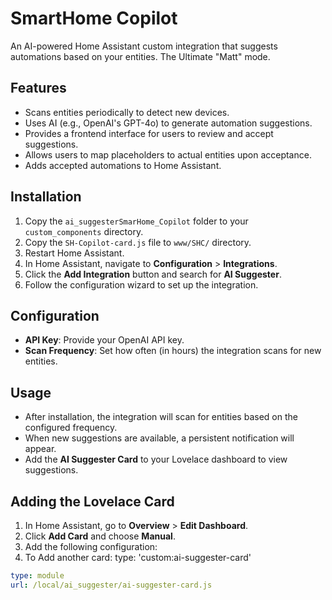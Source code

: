 # SmartHome Copilot

An AI-powered Home Assistant custom integration that suggests automations based on your entities. The Ultimate "Matt" mode.

## Features

- Scans entities periodically to detect new devices.
- Uses AI (e.g., OpenAI's GPT-4o) to generate automation suggestions.
- Provides a frontend interface for users to review and accept suggestions.
- Allows users to map placeholders to actual entities upon acceptance.
- Adds accepted automations to Home Assistant.

## Installation

1. Copy the `ai_suggesterSmarHome_Copilot` folder to your `custom_components` directory.
2. Copy the `SH-Copilot-card.js` file to `www/SHC/` directory.
3. Restart Home Assistant.
4. In Home Assistant, navigate to **Configuration** > **Integrations**.
5. Click the **Add Integration** button and search for **AI Suggester**.
6. Follow the configuration wizard to set up the integration.

## Configuration

- **API Key**: Provide your OpenAI API key.
- **Scan Frequency**: Set how often (in hours) the integration scans for new entities.

## Usage

- After installation, the integration will scan for entities based on the configured frequency.
- When new suggestions are available, a persistent notification will appear.
- Add the **AI Suggester Card** to your Lovelace dashboard to view suggestions.

## Adding the Lovelace Card

1. In Home Assistant, go to **Overview** > **Edit Dashboard**.
2. Click **Add Card** and choose **Manual**.
3. Add the following configuration:
4. To Add another card:
   type: 'custom:ai-suggester-card'

```yaml
type: module
url: /local/ai_suggester/ai-suggester-card.js